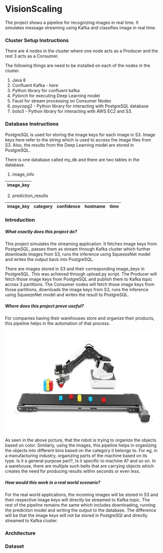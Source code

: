 # VisionScaling

The project shows a pipeline for recognizing images in real time. It simulates message streaming using Kafka and classifies image in real time.

### Cluster Setup Instructions

There are 4 nodes in the cluster where one node acts as a Producer and the rest 3 acts as a Consumer.

The following things are need to be installed on each of the nodes in the cluster.

1) Java 8
2) Confluent Kafka - here
3) Python library for confluent kafka
4) Pytorch for executing Deep Learning model
5) Faust for stream processing on Consumer Nodes
6) psycopg2 - Python library for interacting with PostgreSQL database
7) boto3 - Python library for interacting with AWS EC2 and S3.

### Database Instructions

PostgreSQL is used for storing the image keys for each image in S3. Image keys here refer to the string which is used to access the image files from S3. Also, the results from the Deep Learning model are stored in PostgreSQL.

There is one database called my_db and there are two tables in the database.

1) image_info

| image_key |
|-----------|

2) prediction_results

| image_key | category | confidence | hostname | time |
|-----------|----------|------------|----------|------|


### Introduction

##### What exactly does this project do?
This project simulates the streaming application. It fetches image keys from PostgreSQL, passes them as stream through Kafka cluster which further downloads images from S3, runs the inference using SqueezeNet model and writes the output back into PostgreSQL.

There are images stored in S3 and their corresponding image_keys in PostgreSQL. This was achieved through upload.py script. The Producer will fetch those image keys from PostgreSQL and publish them to Kafka topic across 3 partitions. The Consumer nodes will fetch those image keys from those partitions, downloads the image keys from S3, runs the inference using SqueezeNet model and writes the result to PostgreSQL.


##### Where does this project prove useful?
For companies having their warehouses store and organize their products, this pipeline helps in the automation of that process.

![Robot](images/usecase.png)

As seen in the above picture, that the robot is trying to organize the objects based on color. Similarly, using the images, this pipeline helps in organizing the objects into different bins based on the category it belongs to. For eg, in a manufacturing industry, organizing parts of the machine based on its type. Is it a general purpose part?, Is it specific to machine A? and so on. In a warehouse, there are multiple such belts that are carrying objects which creates the need for producing results within seconds or even less.


##### How would this work in a real world scenario?
For the real world applications, the incoming images will be stored in S3 and their respective image keys will directly be streamed to Kafka topic. The rest of the pipeline remains the same which includes downloading, running the prediction model and writing the output to the database. The difference will be that the image keys will not be stored in PostgreSQl and directly streamed to Kafka cluster.


### Architecture


### Dataset
